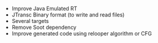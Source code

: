 * Improve Java Emulated RT
* JTransc Binary format (to write and read files)
* Several targets
* Remove Soot dependency
* Improve generated code using relooper algorithm or CFG

